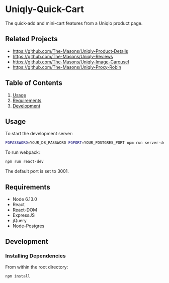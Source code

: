 # Uniqly-Quick-Cart

The quick-add and mini-cart features from a Uniqlo product page.

## Related Projects

  - https://github.com/The-Masons/Uniqly-Product-Details
  - https://github.com/The-Masons/Uniqly-Reviews
  - https://github.com/The-Masons/Uniqly-Image-Carousel
  - https://github.com/The-Masons/Uniqly-Proxy-Robin

## Table of Contents

1. [Usage](#Usage)
1. [Requirements](#requirements)
1. [Development](#development)

## Usage

To start the development server:

```sh
PGPASSWORD=YOUR_DB_PASSWORD PGPORT=YOUR_POSTGRES_PORT npm run server-dev
```

To run webpack:

```sh
npm run react-dev
```

The default port is set to 3001.

## Requirements

- Node 6.13.0
- React
- React-DOM
- ExpressJS
- jQuery
- Node-Postgres

## Development

### Installing Dependencies

From within the root directory:

```sh
npm install
```
